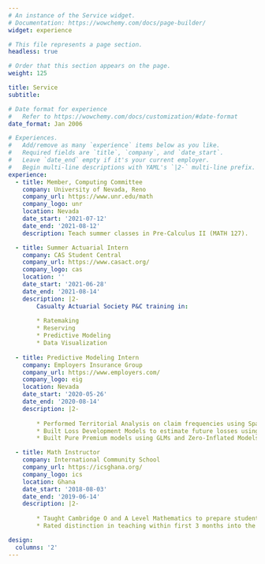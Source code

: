 ```yaml
---
# An instance of the Service widget.
# Documentation: https://wowchemy.com/docs/page-builder/
widget: experience

# This file represents a page section.
headless: true

# Order that this section appears on the page.
weight: 125

title: Service
subtitle:

# Date format for experience
#   Refer to https://wowchemy.com/docs/customization/#date-format
date_format: Jan 2006

# Experiences.
#   Add/remove as many `experience` items below as you like.
#   Required fields are `title`, `company`, and `date_start`.
#   Leave `date_end` empty if it's your current employer.
#   Begin multi-line descriptions with YAML's `|2-` multi-line prefix.
experience:
  - title: Member, Computing Committee
    company: University of Nevada, Reno
    company_url: https://www.unr.edu/math
    company_logo: unr
    location: Nevada
    date_start: '2021-07-12'
    date_end: '2021-08-12'
    description: Teach summer classes in Pre-Calculus II (MATH 127).

  - title: Summer Actuarial Intern
    company: CAS Student Central
    company_url: https://www.casact.org/
    company_logo: cas
    location: ''
    date_start: '2021-06-28'
    date_end: '2021-08-14'
    description: |2-
        Casualty Actuarial Society P&C training in:
        
        * Ratemaking
        * Reserving
        * Predictive Modeling
        * Data Visualization
        
  - title: Predictive Modeling Intern
    company: Employers Insurance Group
    company_url: https://www.employers.com/
    company_logo: eig
    location: Nevada
    date_start: '2020-05-26'
    date_end: '2020-08-14'
    description: |2-
              
        * Performed Territorial Analysis on claim frequencies using Spatially Constrained Clustering Algorithms and Generalized Additive Models to re-cluster rating territories for refining pricing models.
        * Built Loss Development Models to estimate future losses using Elastic-Net Poisson GLM. 
        * Built Pure Premium models using GLMs and Zero-Inflated Models to predict future loss costs.

  - title: Math Instructor
    company: International Community School
    company_url: https://icsghana.org/
    company_logo: ics
    location: Ghana
    date_start: '2018-08-03'
    date_end: '2019-06-14'
    description: |2-
              
        * Taught Cambridge O and A Level Mathematics to prepare students for the IGCSE exams. 
        * Rated distinction in teaching within first 3 months into the job.

design:
  columns: '2'
---
```

